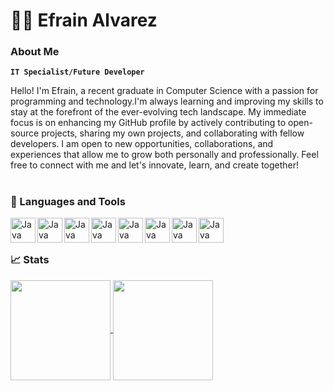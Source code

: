 # 👨‍💻 Efrain Alvarez 

### About Me
**`IT Specialist/Future Developer`**

Hello! I'm Efrain, a recent graduate in Computer Science with a passion for programming and technology.I'm always learning and improving my skills to stay at the forefront of the ever-evolving tech landscape.
My immediate focus is on enhancing my GitHub profile by actively contributing to open-source projects, sharing my own projects, and collaborating with fellow developers. I am open to new opportunities, collaborations, and experiences that allow me to grow both personally and professionally. Feel free to connect with me and let's innovate, learn, and create together!

#

### 🧰 Languages and Tools
<img align="left" alt="Java" width="40px" stlye="padding-right:10px" src="https://cdn.jsdelivr.net/gh/devicons/devicon/icons/cplusplus/cplusplus-original.svg" />
<img align="left" alt="Java" width="40px" stlye="padding-right:10px" src="https://cdn.jsdelivr.net/gh/devicons/devicon/icons/python/python-original.svg" /> 
<img align="left" alt="Java" width="40px" stlye="padding-right:10px" src="https://cdn.jsdelivr.net/gh/devicons/devicon/icons/java/java-original.svg" />
<img align="left" alt="Java" width="40px" stlye="padding-right:10px" src="https://cdn.jsdelivr.net/gh/devicons/devicon/icons/git/git-original.svg" />
<img align="left" alt="Java" width="40px" stlye="padding-right:10px" src="https://cdn.jsdelivr.net/gh/devicons/devicon/icons/github/github-original-wordmark.svg" />
<img align="left" alt="Java" width="40px" stlye="padding-right:10px" src="https://cdn.jsdelivr.net/gh/devicons/devicon/icons/gitlab/gitlab-original-wordmark.svg" />
<img align="left" alt="Java" width="40px" stlye="padding-right:10px" src="https://cdn.jsdelivr.net/gh/devicons/devicon/icons/arduino/arduino-original-wordmark.svg" />
<img align="left" alt="Java" width="40px" stlye="padding-right:10px" src="https://cdn.jsdelivr.net/gh/devicons/devicon/icons/jira/jira-original-wordmark.svg" />
<br />

#

### 📈 Stats
<a href="https://github.com/anuraghazra/github-readme-stats">
  <img height=160 align="center" src="https://github-readme-stats.vercel.app/api?username=Efrain-Alvarez&theme=gruvbox_light" />
</a>
<a href="https://github.com/anuraghazra/convoychat">
  <img height=160 align="center" src="https://github-readme-stats.vercel.app/api/top-langs?username=Efrain-Alvarez&layout=compact&langs_count=8&card_width=320" />
</a>
<!--
**Efrain-Alvarez/Efrain-Alvarez** is a ✨ _special_ ✨ repository because its `README.md` (this file) appears on your GitHub profile.

Here are some ideas to get you started:

- 🔭 I’m currently working on ...
- 🌱 I’m currently learning ...
- 👯 I’m looking to collaborate on ...
- 🤔 I’m looking for help with ...
- 💬 Ask me about ...
- 📫 How to reach me: ...
- 😄 Pronouns: ...
- ⚡ Fun fact: ...
-->
